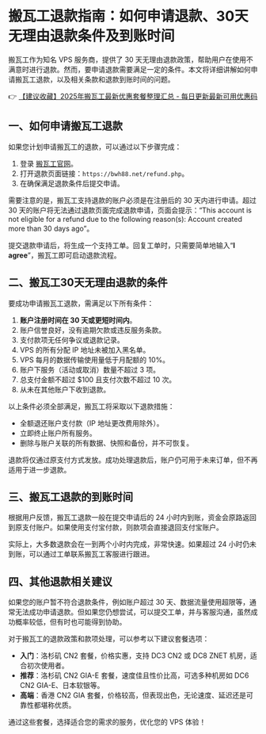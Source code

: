 # 搬瓦工退款指南：如何申请退款、30天无理由退款条件及到账时间

搬瓦工作为知名 VPS 服务商，提供了 30 天无理由退款政策，帮助用户在使用不满意时进行退款。然而，要申请退款需要满足一定的条件。本文将详细讲解如何申请搬瓦工退款，以及相关条款和退款到账时间的问题。

👉 [【建议收藏】2025年搬瓦工最新优惠套餐整理汇总 - 每日更新最新可用优惠码](https://bit.ly/banwagon)

## 一、如何申请搬瓦工退款

如果您计划申请搬瓦工的退款，可以通过以下步骤完成：

1. 登录 [搬瓦工官网](https://bit.ly/banwagon)。
2. 打开退款页面链接：`https://bwh88.net/refund.php`。
3. 在确保满足退款条件后提交申请。

需要注意的是，搬瓦工支持退款的账户必须是在注册后的 30 天内进行申请。超过 30 天的账户将无法通过退款页面完成退款申请，页面会提示：“This account is not eligible for a refund due to the following reason(s): Account created more than 30 days ago”。

提交退款申请后，将生成一个支持工单。回复工单时，只需要简单地输入“**I agree**”，搬瓦工即可启动退款流程。

## 二、搬瓦工30天无理由退款的条件

要成功申请搬瓦工退款，需满足以下所有条件：

1. **账户注册时间在 30 天或更短时间内**。
2. 账户信誉良好，没有逾期欠款或违反服务条款。
3. 支付款项无任何争议或退款记录。
4. VPS 的所有分配 IP 地址未被加入黑名单。
5. VPS 每月的数据传输使用量低于月配额的 10%。
6. 账户下服务（活动或取消）数量不超过 3 项。
7. 总支付金额不超过 $100 且支付次数不超过 10 次。
8. 从未在其他账户下收到退款。

以上条件必须全部满足，搬瓦工将采取以下退款措施：

- 全额退还账户支付款（IP 地址更改费用除外）。
- 立即终止账户所有服务。
- 删除与账户关联的所有数据、快照和备份，并不可恢复。

退款将仅通过原支付方式发放。成功处理退款后，账户仍可用于未来订单，但不再适用于进一步退款。

## 三、搬瓦工退款的到账时间

根据用户反馈，搬瓦工退款一般在提交申请后的 24 小时内到账，资金会原路返回到原支付账户。如果使用支付宝付款，则款项会直接退回支付宝账户。

实际上，大多数退款会在一到两个小时内完成，非常快速。如果超过 24 小时仍未到账，可以通过工单联系搬瓦工客服进行跟进。

## 四、其他退款相关建议

如果您的账户暂不符合退款条件，例如账户超过 30 天、数据流量使用超限等，通常无法成功申请退款。但如果您仍想尝试，可以提交工单，并与客服沟通，虽然成功概率较低，但有时也可能得到协助。

对于搬瓦工的退款政策和款项处理，可以参考以下建议套餐选项：

- **入门**：洛杉矶 CN2 套餐，价格实惠，支持 DC3 CN2 或 DC8 ZNET 机房，适合初次使用者。
- **推荐**：洛杉矶 CN2 GIA-E 套餐，速度佳且性价比高，可选多种机房如 DC6 CN2 GIA-E、日本软银等。
- **高端**：香港 CN2 GIA 套餐，价格较高，但表现出色，无论速度、延迟还是可靠性都堪称优质。

通过这些套餐，选择适合您的需求的服务，优化您的 VPS 体验！